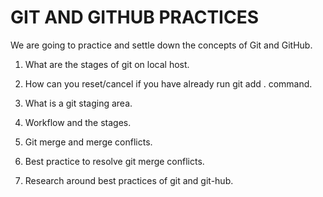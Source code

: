 # GIT AND GITHUB PRACTICES

We are going to practice and settle down the concepts of Git and GitHub.

1. What are the stages of git on local host.

2. How can you reset/cancel if you have already run git add . command.

3. What is a git staging area.

4. Workflow and the stages.

5. Git merge and merge conflicts.

6. Best practice to resolve git merge conflicts.

7. Research around best practices of git and git-hub.

